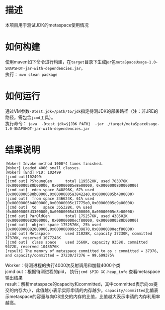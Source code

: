 # 描述
本项目用于测试JDK的metaspace使用情况
# 如何构建
使用maven如下命令进行构建，在`target`目录下生成jar包`metaSpaceUsage-1.0-SNAPSHOT-jar-with-dependencies.jar`。
<br>
执行：
`mvn clean package`
<br>

# 如何运行
通过VM参数`-Dtest.jdk=/path/to/jdk`指定待测JDK的部署路径（注：非JRE的路径，需包含`jcmd`工具）。
<br>
执行命令：
`java  -Dtest.jdk=${JDK_PATH}  -jar ./target/metaSpaceUsage-1.0-SNAPSHOT-jar-with-dependencies.jar`
<br>

# 结果说明
```
[Woker] Invoke method 1000*4 times finished.
[Woker] Loaded 4000 small classes.
[Woker] [End] PID: 102499
[jcmd out]102499:
[jcmd out] PSYoungGen      total 1195520K, used 783078K [0x0000000580b00000, 0x00000005e8e00000, 0x0000000800000000)
[jcmd out]  eden space 848896K, 67% used [0x0000000580b00000,0x00000005a38422e0,0x00000005b4800000)
[jcmd out]  from space 346624K, 61% used [0x00000005b4800000,0x00000005c17775e0,0x00000005c9a80000)
[jcmd out]  to   space 355328K, 0% used [0x00000005d3300000,0x00000005d3300000,0x00000005e8e00000)
[jcmd out] ParOldGen       total 1752576K, used 438502K [0x0000000082000000, 0x00000000ecf80000, 0x0000000580b00000)
[jcmd out]  object space 1752576K, 25% used [0x0000000082000000,0x000000009cc39870,0x00000000ecf80000)
[jcmd out] Metaspace       used 21028K, capacity 37230K, committed 37376K, reserved 1077248K
[jcmd out]  class space    used 3560K, capacity 9358K, committed 9472K, reserved 1048576K
[result] The memory of metaspace committed to os : committed = 37376, and capacity/committed = 37230/37376 = 99.609375%
```
Worker：待测进程的执行4000次反射调用和加载4000个类
<br>
jcmd out：根据待测进程的pid， 执行`jcmd $PID GC.heap_info` 查看metaspace输出结果
<br>
result：解析metaspace的capacity和committed，其中committed表示向os提交的内存大小，此值越小表示实际申请的内存越少。`capacity/committed`比值表示metaspace的容量与向OS提交的内存的比值，比值越大表示申请的内存利用率越高。
<br>


